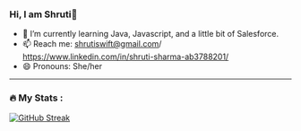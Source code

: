 ### Hi, I am Shruti👋

- 🌱 I’m currently learning Java, Javascript, and a little bit of Salesforce.
- 📫 Reach me: shrutiswift@gmail.com/ https://www.linkedin.com/in/shruti-sharma-ab3788201/
- 😄 Pronouns: She/her

---

### :fire: My Stats :

[![GitHub Streak](http://github-readme-streak-stats.herokuapp.com?user=Shrutiswift&theme=dark&background=000000)](https://git.io/streak-stats)
